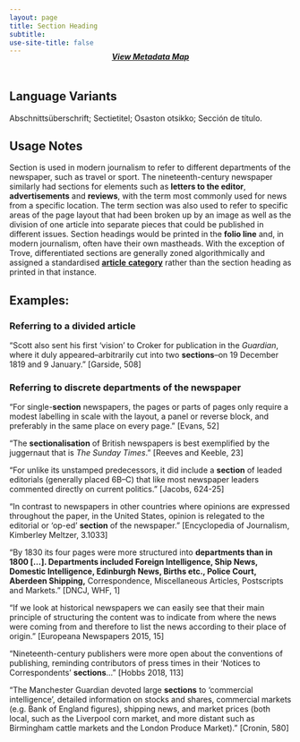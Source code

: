 ```yaml
---
layout: page
title: Section Heading
subtitle:  
use-site-title: false
---
```


<h4 style="text-align:center;font-style:italic;margin-top:-20px;margin-bottom:50px;"><a href="../../maps/section-heading">View Metadata Map</a></h4>

## Language Variants

Abschnittsüberschrift; Sectietitel; Osaston otsikko; Sección de título. 

## Usage Notes

Section is used in modern journalism to refer to different departments
of the newspaper, such as travel or sport. The nineteenth-century
newspaper similarly had sections for elements such as **letters to the
editor**, **advertisements** and **reviews**, with the term most
commonly used for news from a specific location. The term section was
also used to refer to specific areas of the page layout that had been
broken up by an image as well as the division of one article into
separate pieces that could be published in different issues. Section
headings would be printed in the **folio line** and, in modern
journalism, often have their own mastheads. With the exception of Trove,
differentiated sections are generally zoned algorithmically and assigned
a standardised <a href="https://www.digitisednewspapers.net/glossary/article-category/">**article** **category**</a> rather than the section heading
as printed in that instance.

## Examples:

### Referring to a divided article

“Scott also sent his first ‘vision’ to Croker for publication in the
    *Guardian*, where it duly appeared–arbitrarily cut into two
    **sections**–on 19 December 1819 and 9 January.” \[Garside, 508\]

### Referring to discrete departments of the newspaper

“For single-**section** newspapers, the pages or parts of pages only
    require a modest labelling in scale with the layout, a panel or
    reverse block, and preferably in the same place on every page.”
    \[Evans, 52\]

“The **sectionalisation** of British newspapers is best exemplified
    by the juggernaut that is *The Sunday Times*.” \[Reeves and Keeble,
    23\]

“For unlike its unstamped predecessors, it did include a **section**
    of leaded editorials (generally placed 6B–C) that like most
    newspaper leaders commented directly on current politics.” \[Jacobs,
    624-25\]

“In contrast to newspapers in other countries where opinions are
    expressed throughout the paper, in the United States, opinion is
    relegated to the editorial or ‘op-ed’ **section** of the newspaper.”
    \[Encyclopedia of Journalism, Kimberley Meltzer, 3.1033\]

“By 1830 its four pages were more structured into **departments than
    in 1800 \[…\]. Departments included Foreign Intelligence, Ship News,
    Domestic Intelligence, Edinburgh News, Births etc., Police Court,
    Aberdeen Shipping,** Correspondence, Miscellaneous Articles,
    Postscripts and Markets.” \[DNCJ, WHF, 1\]

“If we look at historical newspapers we can easily see that their
    main principle of structuring the content was to indicate from where
    the news were coming from and therefore to list the news according
    to their place of origin.” \[Europeana Newspapers 2015, 15\]

“Nineteenth-century publishers were more open about the conventions
    of publishing, reminding contributors of press times in their
    ‘Notices to Correspondents’ **sections**…” \[Hobbs 2018, 113\]

“The Manchester Guardian devoted large **sections** to ‘commercial
    intelligence’, detailed information on stocks and shares, commercial
    markets (e.g. Bank of England figures), shipping news, and market
    prices (both local, such as the Liverpool corn market, and more
    distant such as Birmingham cattle markets and the London Produce
    Market).” \[Cronin, 580\]

